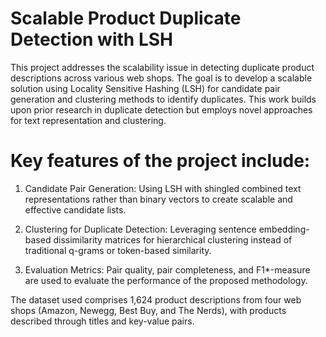 # Scalable Product Duplicate Detection with LSH


This project addresses the scalability issue in detecting duplicate product descriptions across various web shops. The goal is to develop a scalable solution using Locality Sensitive Hashing (LSH) for candidate pair generation and clustering methods to identify duplicates. This work builds upon prior research in duplicate detection but employs novel approaches for text representation and clustering.

# Key features of the project include:

1. Candidate Pair Generation: Using LSH with shingled combined text representations rather than binary vectors to create scalable and effective candidate lists.

2. Clustering for Duplicate Detection: Leveraging sentence embedding-based dissimilarity matrices for hierarchical clustering instead of traditional q-grams or token-based similarity.

3. Evaluation Metrics: Pair quality, pair completeness, and F1*-measure are used to evaluate the performance of the proposed methodology.

The dataset used comprises 1,624 product descriptions from four web shops (Amazon, Newegg, Best Buy, and The Nerds), with products described through titles and key-value pairs.
